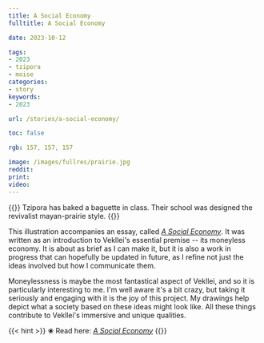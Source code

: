 ```yaml
---
title: A Social Economy
fulltitle: A Social Economy

date: 2023-10-12

tags:
- 2023
- tzipora
- moise
categories:
- story
keywords:
- 2023

url: /stories/a-social-economy/

toc: false

rgb: 157, 157, 157

image: /images/fullres/prairie.jpg
reddit:
print:
video:
---
```

{{<hint caption>}}
Tzipora has baked a baguette in class. Their school was designed the revivalist mayan-prairie style.
{{</hint>}}

This illustration accompanies an essay, called [*A Social Economy*](/social-economy/). It was written as an introduction to Vekllei's essential premise -- its moneyless economy. It is about as brief as I can make it, but it is also a work in progress that can hopefully be updated in future, as I refine not just the ideas involved but how I communicate them.

Moneylessness is maybe the most fantastical aspect of Vekllei, and so it is particularly interesting to me. I'm well aware it's a bit crazy, but taking it seriously and engaging with it is the joy of this project. My drawings help depict what a society based on these ideas might look like. All these things contribute to Vekllei's immersive and unique qualities.

{{< hint >}}
❀ Read here: *[A Social Economy](/social-economy/)*
{{</hint>}}